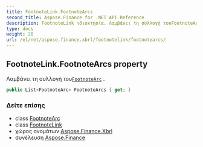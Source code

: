 ```yaml
---
title: FootnoteLink.FootnoteArcs
second_title: Aspose.Finance for .NET API Reference
description: FootnoteLink ιδιοκτησία. Λαμβάνει τη συλλογή τουFootnoteArc .
type: docs
weight: 20
url: /el/net/aspose.finance.xbrl/footnotelink/footnotearcs/
---
```

## FootnoteLink.FootnoteArcs property

Λαμβάνει τη συλλογή του[`FootnoteArc`](../../footnotearc/) .

```csharp
public List<FootnoteArc> FootnoteArcs { get; }
```

### Δείτε επίσης

* class [FootnoteArc](../../footnotearc/)
* class [FootnoteLink](../)
* χώρος ονομάτων [Aspose.Finance.Xbrl](../../footnotelink/)
* συνέλευση [Aspose.Finance](../../../)


